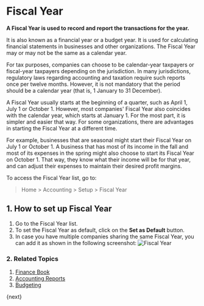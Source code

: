 <!-- add-breadcrumbs -->
# Fiscal Year

**A Fiscal Year is used to record and report the transactions for the year.**

It is also known as a financial year or a budget year. It is used
for calculating financial statements in businesses and other organizations.
The Fiscal Year may or may not be the same as a calendar year.

For tax purposes, companies can choose to be calendar-year taxpayers or fiscal-year
taxpayers depending on the jurisdiction. In many jurisdictions, regulatory laws regarding accounting and
taxation require such reports once per twelve months. However, it is not
mandatory that the period should be a calendar year (that is, 1 January to 31
December).

A Fiscal Year usually starts at the beginning of a quarter, such as April 1,
July 1 or October 1. However, most companies' Fiscal Year also coincides with
the calendar year, which starts at January 1. For the most part, it is simpler
and easier that way. For some organizations, there are advantages in starting
the Fiscal Year at a different time.

For example, businesses that are seasonal might start their Fiscal Year on July 1 or October 1. A business that has most of its income in the fall and most of its expenses in the spring might also
choose to start its Fiscal Year on October 1. That way, they know what their
income will be for that year, and can adjust their expenses to maintain their
desired profit margins.

To access the Fiscal Year list, go to:
> Home > Accounting > Setup > Fiscal Year

## 1. How to set up Fiscal Year
1. Go to the Fiscal Year list.
1. To set the Fiscal Year as default, click on the **Set as Default** button.
1. In case you have multiple companies sharing the same Fiscal Year, you can add
it as shown in the following screenshot:
    <img class="screenshot" alt="Fiscal Year" src="{{docs_base_url}}/v13/assets/img/accounts/fiscal-year.png">

### 2. Related Topics
1. [Finance Book](/docs/v13/user/manual/en/accounts/finance-book)
1. [Accounting Reports](/docs/v13/user/manual/en/accounts/accounting-reports)
1. [Budgeting](/docs/v13/user/manual/en/accounts/budgeting)

{next}
